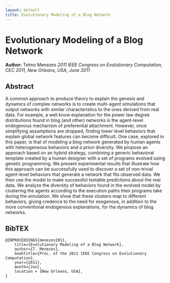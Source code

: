 ```yaml
---
layout: default
title: Evolutionary Modeling of a Blog Network
---
```


# Evolutionary Modeling of a Blog Network

**Author:** Telmo Menezes
_2011 IEEE Congress on Evolutionary Computation, CEC 2011, New Orleans, USA, June 2011_

## Abstract

A common approach to produce theory to explain the genesis and dynamics of complex networks is to create multi-agent simulations that output networks with similar characteristics to the ones derived from real data. For example, a well know explanation for the power law degree distributions found in blog (and other) networks is the agent-level endogenous mechanism of preferential attachment. However, once simplifying assumptions are dropped, finding lower level behaviors that explain global network features can become difficult. One case, explored in this paper, is that of modeling a blog network generated by human agents with heterogeneous behaviors and _a priori_ diversity. We propose an approach based on an hybrid strategy, combining a generic behavioral template created by a human designer with a set of programs evolved using genetic programming. We present experimental results that illustrate how this approach can be successfully used to discover a set of non-trivial agent-level behaviors that generate a network that fits observed data. We then use the model to make successful testable predictions about the real data. We analyze the diversity of behaviors found in the evolved model by clustering the agents according to the execution paths their programs take during the simulation. We show that these clusters map to different behaviors, giving credence to the need for exogenous, in addition to the more conventional endogenous explanations, for the dynamics of blog networks.

## BibTEX

	@INPROCEEDINGS{menezes2011,
    	title={Evolutionary Modeling of a Blog Network},
    	author={T. Menezes},
    	booktitle={Proc. of the 2011 IEEE Congress on Evolutionary Computation},
    	year={2011},
    	month={Jun},
    	location = {New Orleans, USA},
	}